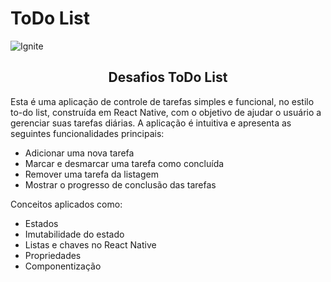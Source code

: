 # ToDo List

<img alt="Ignite" src="https://viaa.link/github/todoList.png" />
<h2 align="center">
  Desafios ToDo List
</h2>

Esta é uma aplicação de controle de tarefas simples e funcional, no estilo to-do list,
construída em React Native, com o objetivo de ajudar o usuário a gerenciar suas tarefas diárias.
A aplicação é intuitiva e apresenta as seguintes funcionalidades principais:

- Adicionar uma nova tarefa
- Marcar e desmarcar uma tarefa como concluída
- Remover uma tarefa da listagem
- Mostrar o progresso de conclusão das tarefas

Conceitos aplicados como:

- Estados
- Imutabilidade do estado
- Listas e chaves no React Native
- Propriedades
- Componentização
